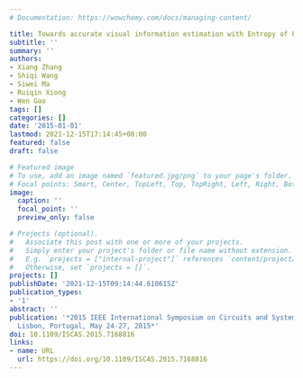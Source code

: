 ```yaml
---
# Documentation: https://wowchemy.com/docs/managing-content/

title: Towards accurate visual information estimation with Entropy of Primitive
subtitle: ''
summary: ''
authors:
- Xiang Zhang
- Shiqi Wang
- Siwei Ma
- Ruiqin Xiong
- Wen Gao
tags: []
categories: []
date: '2015-01-01'
lastmod: 2021-12-15T17:14:45+08:00
featured: false
draft: false

# Featured image
# To use, add an image named `featured.jpg/png` to your page's folder.
# Focal points: Smart, Center, TopLeft, Top, TopRight, Left, Right, BottomLeft, Bottom, BottomRight.
image:
  caption: ''
  focal_point: ''
  preview_only: false

# Projects (optional).
#   Associate this post with one or more of your projects.
#   Simply enter your project's folder or file name without extension.
#   E.g. `projects = ["internal-project"]` references `content/project/deep-learning/index.md`.
#   Otherwise, set `projects = []`.
projects: []
publishDate: '2021-12-15T09:14:44.610615Z'
publication_types:
- '1'
abstract: ''
publication: '*2015 IEEE International Symposium on Circuits and Systems, ISCAS 2015,
  Lisbon, Portugal, May 24-27, 2015*'
doi: 10.1109/ISCAS.2015.7168816
links:
- name: URL
  url: https://doi.org/10.1109/ISCAS.2015.7168816
---
```

